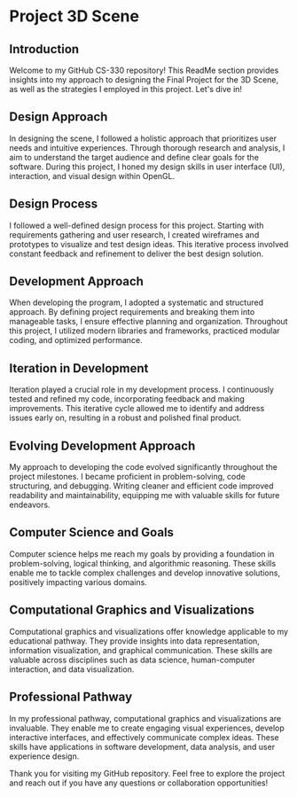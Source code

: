 
# Project 3D Scene

## Introduction

Welcome to my GitHub CS-330 repository! This ReadMe section provides insights into my approach to designing the Final Project for the 3D Scene, as well as the strategies I employed in this project. Let's dive in!

## Design Approach

In designing the scene, I followed a holistic approach that prioritizes user needs and intuitive experiences. Through thorough research and analysis, I aim to understand the target audience and define clear goals for the software. During this project, I honed my design skills in user interface (UI), interaction, and visual design within OpenGL.

## Design Process

I followed a well-defined design process for this project. Starting with requirements gathering and user research, I created wireframes and prototypes to visualize and test design ideas. This iterative process involved constant feedback and refinement to deliver the best design solution.

## Development Approach

When developing the program, I adopted a systematic and structured approach. By defining project requirements and breaking them into manageable tasks, I ensure effective planning and organization. Throughout this project, I utilized modern libraries and frameworks, practiced modular coding, and optimized performance.

## Iteration in Development

Iteration played a crucial role in my development process. I continuously tested and refined my code, incorporating feedback and making improvements. This iterative cycle allowed me to identify and address issues early on, resulting in a robust and polished final product.

## Evolving Development Approach

My approach to developing the code evolved significantly throughout the project milestones. I became proficient in problem-solving, code structuring, and debugging. Writing cleaner and efficient code improved readability and maintainability, equipping me with valuable skills for future endeavors.

## Computer Science and Goals

Computer science helps me reach my goals by providing a foundation in problem-solving, logical thinking, and algorithmic reasoning. These skills enable me to tackle complex challenges and develop innovative solutions, positively impacting various domains.

## Computational Graphics and Visualizations

Computational graphics and visualizations offer knowledge applicable to my educational pathway. They provide insights into data representation, information visualization, and graphical communication. These skills are valuable across disciplines such as data science, human-computer interaction, and data visualization.

## Professional Pathway

In my professional pathway, computational graphics and visualizations are invaluable. They enable me to create engaging visual experiences, develop interactive interfaces, and effectively communicate complex ideas. These skills have applications in software development, data analysis, and user experience design.

Thank you for visiting my GitHub repository. Feel free to explore the project and reach out if you have any questions or collaboration opportunities!
